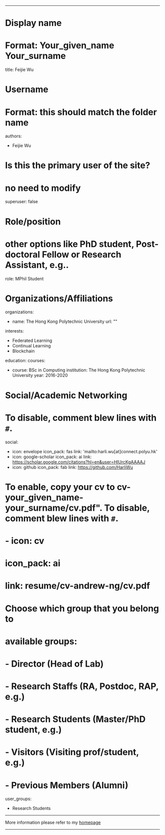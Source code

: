 
---
# Display name
# Format: Your_given_name Your_surname 
title: Feijie Wu

# Username
# Format: this should match the folder name
authors:
- Feijie Wu

# Is this the primary user of the site?
# no need to modify 
superuser: false

# Role/position
# other options like PhD student, Post-doctoral Fellow or Research Assistant, e.g..
role: MPhil Student

# Organizations/Affiliations
organizations:
- name: The Hong Kong Polytechnic University
  url: ""

interests:
- Federated Learning 
- Continual Learning 
- Blockchain  

education:
  courses:
  - course: BSc in Computing
    institution: The Hong Kong Polytechnic University
    year: 2016-2020

# Social/Academic Networking
# To disable, comment blew lines with `#`.
social:
- icon: envelope
  icon_pack: fas
  link: 'mailto:harli.wu[at]connect.polyu.hk'
- icon: google-scholar
  icon_pack: ai
  link: https://scholar.google.com/citations?hl=en&user=HIUrcKgAAAAJ
- icon: github
  icon_pack: fab
  link: https://github.com/HarliWu

# To enable, copy your cv to cv-your_given_name-your_surname/cv.pdf". To disable, comment blew lines with `#`.
# - icon: cv
  # icon_pack: ai
  # link: resume/cv-andrew-ng/cv.pdf

# Choose which group that you belong to
#  available groups:
#  - Director (Head of Lab)
#  - Research Staffs (RA, Postdoc, RAP, e.g.)
#  - Research Students (Master/PhD student, e.g.)
#  - Visitors (Visiting prof/student, e.g.)
#  - Previous Members (Alumni)
user_groups:
- Research Students
---

More information please refer to my [homepage](https://harli.me/)

---
